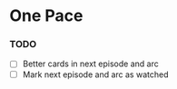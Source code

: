 # One Pace

### TODO

-   [ ] Better cards in next episode and arc
-   [ ] Mark next episode and arc as watched

